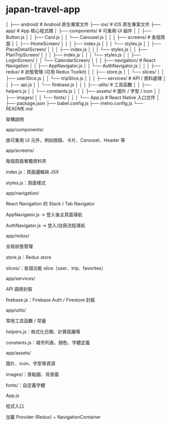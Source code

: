 # japan-travel-app
│
├── android/                # Android 原生專案文件
├── ios/                    # iOS 原生專案文件
├── app/                    # App 核心程式碼
│   ├── components/         # 可重用 UI 組件
│   │   ├── Button.js
│   │   ├── Card.js
│   │   └── Carousel.js
│   │
│   ├── screens/            # 各個頁面
│   │   ├── HomeScreen/
│   │   │   ├── index.js
│   │   │   └── styles.js
│   │   ├── PlaceDetailScreen/
│   │   │   ├── index.js
│   │   │   └── styles.js
│   │   ├── PlanTripScreen/
│   │   │   ├── index.js
│   │   │   └── styles.js
│   │   ├── LoginScreen/
│   │   └── CalendarScreen/
│   │
│   ├── navigation/         # React Navigation
│   │   ├── AppNavigator.js
│   │   └── AuthNavigator.js
│   │
│   ├── redux/              # 狀態管理 (可用 Redux Toolkit)
│   │   ├── store.js
│   │   └── slices/
│   │       ├── userSlice.js
│   │       └── tripSlice.js
│   │
│   ├── services/           # API / 資料處理
│   │   ├── api.js
│   │   └── firebase.js
│   │
│   ├── utils/              # 工具函數
│   │   ├── helpers.js
│   │   └── constants.js
│   │
│   ├── assets/             # 圖片 / 字型 / icon
│   │   ├── images/
│   │   └── fonts/
│   │
│   └── App.js              # React Native 入口文件
│
├── package.json
├── babel.config.js
├── metro.config.js
└── README.md


架構說明

app/components/

放可重用 UI 元件，例如按鈕、卡片、Carousel、Header 等

app/screens/

每個頁面單獨資料夾

index.js：頁面邏輯與 JSX

styles.js：頁面樣式

app/navigation/

React Navigation 的 Stack / Tab Navigator

AppNavigator.js → 登入後主頁面導航

AuthNavigator.js → 登入/註冊流程導航

app/redux/

全局狀態管理

store.js：Redux store

slices/：各個功能 slice（user、trip、favorites）

app/services/

API 調用封裝

firebase.js：Firebase Auth / Firestore 封裝

app/utils/

常用工具函數 / 常量

helpers.js：格式化日期、計算距離等

constants.js：城市列表、顏色、字體定義

app/assets/

圖片、icon、字型等資源

images/：景點圖、背景圖

fonts/：自定義字體

App.js

程式入口

加載 Provider (Redux) + NavigationContainer

